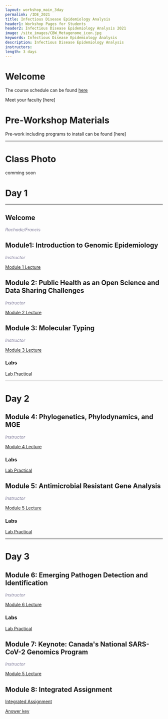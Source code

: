 ```yaml
---
layout: workshop_main_3day
permalink: /IDE_2021
title: Infectious Disease Epidemiology Analysis
header1: Workshop Pages for Students
header2: Infectious Disease Epidemiology Analysis 2021
image: /site_images/CBW_Metagenome_icon.jpg
keywords: Infectious Disease Epidemiology Analysis
description: Infectious Disease Epidemiology Analysis
instructors: 
length: 3 days
---
```


# Welcome <a id="welcome"></a> 

The course schedule can be found [here](https://bioinformaticsdotca.github.io/IDE_2021_schedule)

Meet your faculty [here]

# Pre-Workshop Materials <a id="preworkshop"></a>

Pre-work including programs to install can be found [here]

***

# Class Photo

comming soon



# Day 1 <a id="day1"></a>

***

## Welcome

*<font color="#827e9c"> Rachade/Francis</font>*

## Module1: Introduction to Genomic Epidemiology

*<font color="#827e9c">Instructor</font>*  

[Module 1 Lecture]()


## Module 2: Public Health as an Open Science and Data Sharing Challenges

*<font color="#827e9c">Instructor</font>*  

[Module 2 Lecture]()
 

## Module 3: Molecular Typing

*<font color="#827e9c">Instructor</font>*  

[Module 3 Lecture]()

 ### Labs
[Lab Practical](https://github.com/bioinformatics-ca/IDE_2021/blob/main/module3/molecular-typing-lab.md)

***
# Day 2 <a id="day2"></a>

## Module 4: Phylogenetics, Phylodynamics, and MGE

*<font color="#827e9c">Instructor</font>*  

[Module 4 Lecture]()
 
 ### Labs
[Lab Practical](https://github.com/bioinformatics-ca/IDE_2021/blob/main/module4/README.md)

## Module 5: Antimicrobial Resistant Gene Analysis

*<font color="#827e9c">Instructor</font>*  

[Module 5 Lecture]()
 
 ### Labs
[Lab Practical]()

***
# Day 3 <a id="day3"></a>

## Module 6: Emerging Pathogen Detection and Identification

*<font color="#827e9c">Instructor</font>*  

[Module 6 Lecture]()
 
 ### Labs
[Lab Practical](https://github.com/bioinformatics-ca/IDE_2021/blob/main/module6/README.md)

## Module 7: Keynote: Canada's National SARS-CoV-2 Genomics Program

*<font color="#827e9c">Instructor</font>*  

[Module 5 Lecture]()
 
## Module 8: Integrated Assignment
[Integrated Assignment](https://github.com/bioinformatics-ca/IDE_2021/blob/main/integrated_assignment/int_assignment.md)

[Answer key](https://github.com/bioinformatics-ca/IDE_2021/blob/main/integrated_assignment/int_assignment_key.md)
